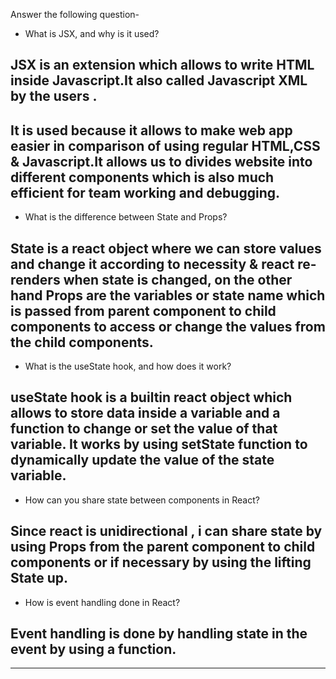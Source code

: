 Answer the following question-

- What is JSX, and why is it used?

## JSX is an extension which allows to write HTML inside Javascript.It also called Javascript XML by the users .

## It is used because it allows to make web app easier in comparison of using regular HTML,CSS & Javascript.It allows us to divides website into different components which is also much efficient for team working and debugging.

- What is the difference between State and Props?

## State is a react object where we can store values and change it according to necessity & react re-renders when state is changed, on the other hand Props are the variables or state name which is passed from parent component to child components to access or change the values from the child components.

- What is the useState hook, and how does it work?

## useState hook is a builtin react object which allows to store data inside a variable and a function to change or set the value of that variable. It works by using setState function to dynamically update the value of the state variable.

- How can you share state between components in React?

## Since react is unidirectional , i can share state by using Props from the parent component to child components or if necessary by using the lifting State up.

- How is event handling done in React?

## Event handling is done by handling state in the event by using a function.

---

